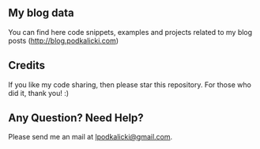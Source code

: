 ## My blog data

You can find here code snippets, examples and projects related to my blog posts (http://blog.podkalicki.com)

## Credits

If you like my code sharing, then please star this repository. For those who did it, thank you! :)

## Any Question? Need Help?

Please send me an mail at lpodkalicki@gmail.com.
